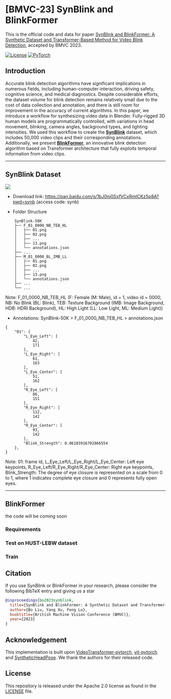 # [BMVC-23] SynBlink and BlinkFormer
This is the official code and data for paper [SynBlink and BlinkFormer: A Synthetic Dataset and Transformer-Based Method for Video Blink Detection](http://phi-ai.buaa.edu.cn), accepted by BMVC 2023.

[![License](https://img.shields.io/badge/License-Apache_2.0-blue.svg)](https://opensource.org/licenses/Apache-2.0) 
<a href="https://pytorch.org/get-started/locally/"><img alt="PyTorch" src="https://img.shields.io/badge/PyTorch-ee4c2c?logo=pytorch&logoColor=white"></a>

## Introduction

Accurate blink detection algorithms have significant implications in numerous fields, including human-computer interaction, driving safety, cognitive science, and medical diagnostics. Despite considerable efforts, the dataset volume for blink detection remains relatively small due to the cost of data collection and annotation, and there is still room for improvement in the accuracy of current algorithms.
In this paper, we introduce a workflow for synthesizing video data in Blender. Fully-rigged 3D human models are programmatically controlled, with variations in head movement, blinking, camera angles, background types, and lighting intensities. We used this workflow to create the [**SynBlink**](https://github.com/desti-nation/BlinkFormer/blob/main/README.md#synBlink-dataset) dataset, which includes 50,000 video clips and their corresponding annotations. Additionally, we present [**BlinkFormer**](https://github.com/desti-nation/BlinkFormer/blob/main/README.md#blinkformer), an innovative blink detection algorithm based on Transformer architecture that fully exploits temporal information from video clips.

---

## SynBlink Dataset

![](synblink.png)


- Download link: https://pan.baidu.com/s/1bJ0nj0SxfVCxRmICKz5p8A?pwd=synb (access code: synb)

- Folder Structure
```
    SynBlink-50K
    ├── F_01_0000_NB_TEB_HL
    │   ├── 01.png
    │   ├── 02.png
    │   ├── ...
    │   ├── 13.png
    │   └── annotations.json
    ├── ...
    ├── M_01_0000_BL_IMB_LL
    │   ├── 01.png
    │   ├── 02.png
    │   ├── ...
    │   ├── 13.png
    │   └── annotations.json
    ├── ...
    └── ...
```
Note: F_01_0000_NB_TEB_HL (F: Female (M: Male), id = 1, video id = 0000, NB: No Blink (BL: Blink), TEB: Texture Background (IMB: Image Background, HDB: HDRI Background), HL: High Light (LL: Low Light, ML: Medium Light))

- Annotations:
SynBlink-50K > F_01_0000_NB_TEB_HL > annotations.json
```
{
    "01": {
        "L_Eye_Left": [
            42,
            171
        ],
        "L_Eye_Right": [
            61,
            163
        ],
        "L_Eye_Center": [
            51,
            162
        ],
        "R_Eye_Left": [
            86,
            151
        ],
        "R_Eye_Right": [
            112,
            142
        ],
        "R_Eye_Center": [
            93,
            142
        ],
        "Blink_Strength": 0.06183916702866554
    },
}
```
Note: 01: frame id, L_Eye_Left/L_Eye_Right/L_Eye_Center: Left eye keypoints, R_Eye_Left/R_Eye_Right/R_Eye_Center: Right eye keypoints, Blink_Strength: The degree of eye closure is represented on a scale from 0 to 1, where 1 indicates complete eye closure and 0 represents fully open eyes.

---

## BlinkFormer

the code will be coming soon

### Requirements

### Test on HUST-LEBW dataset

### Train


## Citation

If you use SynBlink or BlinkFormer in your research, please consider the following BibTeX entry and giving us a star

```BibTeX
@inproceedings{bo2023synblink,
  title={SynBlink and BlinkFormer: A Synthetic Dataset and Transformer-Based Method for Video Blink Detection},
  author={Bo Liu, Yang Xu, Feng Lu},
  booktitle={British Machine Vision Conference (BMVC)},
  year={2023}
}
```

## Acknowledgement

This implementation is built upon [VideoTransformer-pytorch](https://github.com/mx-mark/VideoTransformer-pytorch), [vit-pytorch](https://github.com/lucidrains/vit-pytorch) and [SyntheticHeadPose](https://github.com/C3Imaging/SyntheticHeadPose). We thank the authors for their released code.

## License

This repository is released under the Apache 2.0 license as found in the [LICENSE](https://github.com/ziplab/SN-Net/blob/main/LICENSE) file.

